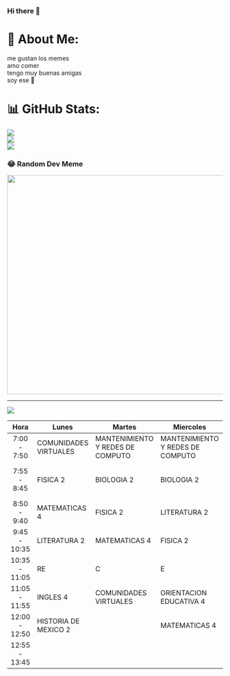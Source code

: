 ### Hi there 👋

<!--
**Belenc/Belenc** is a ✨ _special_ ✨ repository because its `README.md` (this file) appears on your GitHub profile.

Here are some ideas to get you started:

- 🔭 I’m currently working on ...
- 🌱 I’m currently learning ...
- 👯 I’m looking to collaborate on ...
- 🤔 I’m looking for help with ...
- 💬 Ask me about ...
- 📫 How to reach me: ...
- 😄 Pronouns: ...
- ⚡ Fun fact: ...
-->
# 💫 About Me:
me gustan los memes<br>amo comer<br>tengo muy buenas amigas<br>soy ese 👻

# 📊 GitHub Stats:
![](https://github-readme-stats.vercel.app/api?username=Belec&theme=dark&hide_border=false&include_all_commits=false&count_private=false)<br/>
![](https://github-readme-streak-stats.herokuapp.com/?user=Belec&theme=dark&hide_border=false)<br/>
![](https://github-readme-stats.vercel.app/api/top-langs/?username=Belec&theme=dark&hide_border=false&include_all_commits=false&count_private=false&layout=compact)

### 😂 Random Dev Meme
<img src="https://random-memer.herokuapp.com/" width="512px"/>

---
[![](https://visitcount.itsvg.in/api?id=Belec&icon=0&color=0)](https://visitcount.itsvg.in)

|      Hora      |  Lunes                  |  Martes                            |  Miercoles                         |  Jueves                                           |  Viernes                          |
|:--------------:|-------------------------|------------------------------------|------------------------------------|---------------------------------------------------|-----------------------------------|
|  7:00 - 7:50   |  COMUNIDADES VIRTUALES  |  MANTENIMIENTO Y REDES DE COMPUTO  |  MANTENIMIENTO Y REDES DE COMPUTO  |                      FISICA 2                     | MANTENIMIENTO Y REDES  DE COMPUTO |
|  7:55 - 8:45   |         FISICA 2        |             BIOLOGIA 2             |             BIOLOGIA 2             |  ACTIVIDADES FISICAS DEPORTIVAS   Y RECREATIVAS 4 |             BIOLOGIA 2            |
|  8:50 - 9:40   |      MATEMATICAS 4      |              FISICA 2              |            LITERATURA 2            |                   MATEMATICAS 4                   |           MATEMATICAS 4           |
|  9:45 - 10:35  |       LITERATURA 2      |            MATEMATICAS 4           |              FISICA 2              |          MANTENIMIENTO Y REDES DE COMPUTO         |              FISICA 2             |
| 10:35 - 11:05  |            RE           |                  C                 |                  E                 |                         S                         |                 O                 |
| 11:05 - 11:55  |         INGLES 4        |        COMUNIDADES VIRTUALES       |       ORIENTACION EDUCATIVA 4      |                      INGLES 4                     |        HISTORIA DE MEXICO 2       |
| 12:00 - 12:50  |   HISTORIA DE MEXICO 2  |                                    |            MATEMATICAS 4           |                HISTORIA DE MEXICO 2               |            LITERATURA 2           |
| 12:55 - 13:45  |                         |                                    |                                    |                     BIOLOGIA 2                    |              INGLES 4             |
